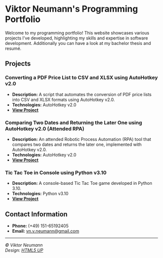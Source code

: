 # Viktor Neumann's Programming Portfolio

Welcome to my programming portfolio! This website showcases various projects I've developed, highlighting my skills and expertise in software development.
Additionally you can have a look at my bachelor thesis and resumé. 

## Projects

### Converting a PDF Price List to CSV and XLSX using AutoHotkey v2.0
- **Description:** A script that automates the conversion of PDF price lists into CSV and XLSX formats using AutoHotkey v2.0.
- **Technologies:** AutoHotkey v2.0
- **[View Project](#)**
  
### Comparing Two Dates and Returning the Later One using AutoHotkey v2.0 (Attended RPA)
- **Description:** An attended Robotic Process Automation (RPA) tool that compares two dates and returns the later one, implemented with AutoHotkey v2.0.
- **Technologies:** AutoHotkey v2.0
- **[View Project](#)**
  
### Tic Tac Toe in Console using Python v3.10
- **Description:** A console-based Tic Tac Toe game developed in Python 3.10.
- **Technologies:** Python v3.10
- **[View Project](#)**

## Contact Information

- **Phone:** (+49) 151-65192405
- **Email:** vn.v.neumann@gmail.com

---

*© Viktor Neumann*  
*Design: [HTML5 UP](https://html5up.net)*
